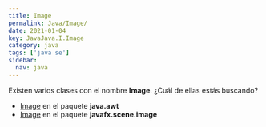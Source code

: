 ```yaml
---
title: Image
permalink: Java/Image/
date: 2021-01-04
key: JavaJava.I.Image
category: java
tags: ['java se']
sidebar: 
  nav: java
---
```


Existen varios clases con el nombre **Image**. ¿Cuál de ellas estás buscando?
<ul>
<li><a href="/Java/Image-java-awt/">Image</a> en el paquete <strong>java.awt</strong></li>
<li><a href="/Java/Image-javafx-scene-image/">Image</a> en el paquete <strong>javafx.scene.image</strong></li>
<ul>
